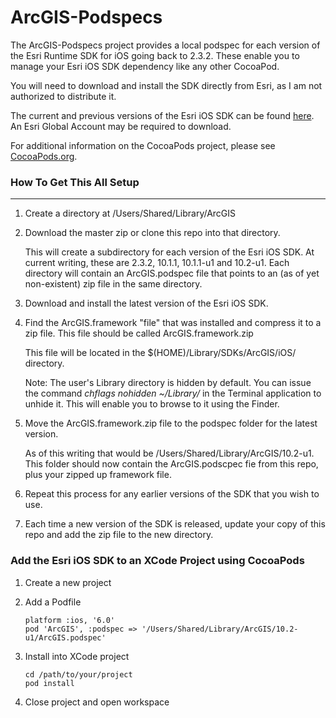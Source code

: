 ArcGIS-Podspecs
===============
The ArcGIS-Podspecs project provides a local podspec for each version of the Esri Runtime SDK for iOS going back to 2.3.2. These enable you to manage your Esri iOS SDK dependency like any other CocoaPod.

You will need to download and install the SDK directly from Esri, as I am not authorized to distribute it.

The current and previous versions of the Esri iOS SDK can be found [here](http://www.esri.com/apps/products/download/index.cfm?fuseaction=download.all#ArcGIS_Runtime_SDK_for_iOS). An Esri Global Account may be required to download.

For additional information on the CocoaPods project, please see [CocoaPods.org](http://cocoapods.org).

### How To Get This All Setup
______

1. Create a directory at /Users/Shared/Library/ArcGIS

2. Download the master zip or clone this repo into that directory. 

    This will create a subdirectory for each version of the Esri iOS SDK. At current writing, these are 2.3.2, 10.1.1, 10.1.1-u1 and 10.2-u1. Each directory will contain an ArcGIS.podspec file that points to an (as of yet non-existent) zip file in the same directory.

3. Download and install the latest version of the Esri iOS SDK.

4. Find the ArcGIS.framework "file" that was installed and compress it to a zip file. This file should be called ArcGIS.framework.zip

    This file will be located in the $(HOME)/Library/SDKs/ArcGIS/iOS/ directory.

    Note: The user's Library directory is hidden by default. You can issue the command _chflags nohidden ~/Library/_ in the Terminal application to unhide it. This will enable you to browse to it using the Finder.

5. Move the ArcGIS.framework.zip file to the podspec folder for the latest version. 

    As of this writing that would be /Users/Shared/Library/ArcGIS/10.2-u1. This folder should now contain the ArcGIS.podscpec fie from this repo, plus your zipped up framework file.
    
6. Repeat this process for any earlier versions of the SDK that you wish to use.

7. Each time a new version of the SDK is released, update your copy of this repo and add the zip file to the new directory.

### Add the Esri iOS SDK to an XCode Project using CocoaPods

1. Create a new project

2. Add a Podfile

    ```
    platform :ios, '6.0'
    pod 'ArcGIS', :podspec => '/Users/Shared/Library/ArcGIS/10.2-u1/ArcGIS.podspec'
    ```

3. Install into XCode project

    ```
    cd /path/to/your/project
    pod install
    ```

4. Close project and open workspace
